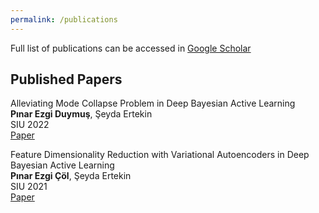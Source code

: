 ```yaml
---
permalink: /publications
---
```

Full list of publications can be accessed in [Google Scholar](https://scholar.google.com.tr/citations?hl=tr&view_op=list_works&gmla=AOV7GLNFHrr_3FrzoPBpIsk3D8U4DENbtyovDQTi8I2mH9Fb6EUAY9NkDWEajx5QNRN_L8CSWz5dNwBxxLIPoLsTDXctzqeqYQ&user=ul3uklwAAAAJ)
## Published Papers
Alleviating Mode Collapse Problem in Deep Bayesian Active Learning <br>
**Pınar Ezgi Duymuş**, Şeyda Ertekin <br>
SIU 2022 <br>
[Paper](https://ieeexplore.ieee.org/abstract/document/9864798/) <br>

Feature Dimensionality Reduction with Variational Autoencoders in Deep Bayesian  Active Learning <br>
**Pınar Ezgi Çöl**, Şeyda Ertekin <br>
SIU 2021 <br>
[Paper](https://ieeexplore.ieee.org/abstract/document/9477979) <br>
